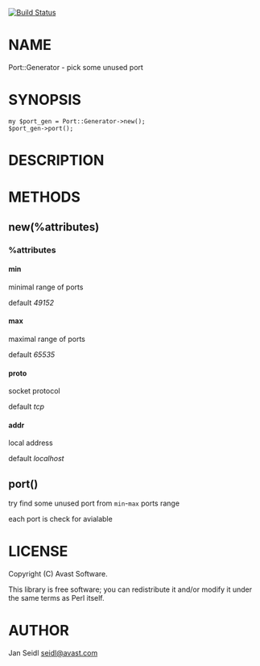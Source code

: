 [![Build Status](https://travis-ci.org/JaSei/Port-Generator.svg?branch=master)](https://travis-ci.org/JaSei/Port-Generator)
# NAME

Port::Generator - pick some unused port

# SYNOPSIS

    my $port_gen = Port::Generator->new();
    $port_gen->port();

# DESCRIPTION

# METHODS

## new(%attributes)

### %attributes

#### min

minimal range of ports

default _49152_

#### max

maximal range of ports

default _65535_

#### proto

socket protocol

default _tcp_

#### addr

local address

default _localhost_

## port()

try find some unused port from `min`-`max` ports range

each port is check for avialable

# LICENSE

Copyright (C) Avast Software.

This library is free software; you can redistribute it and/or modify
it under the same terms as Perl itself.

# AUTHOR

Jan Seidl <seidl@avast.com>
